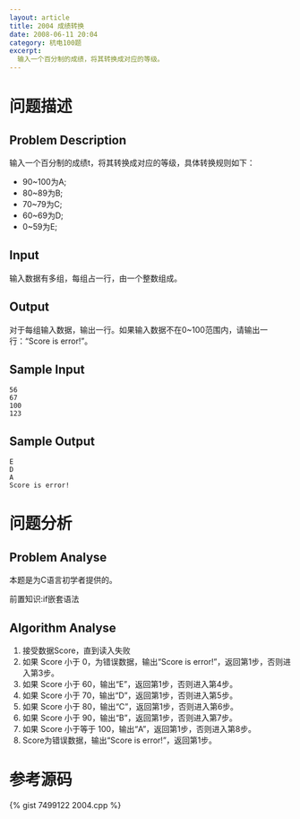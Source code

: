 ```yaml
---
layout: article
title: 2004 成绩转换
date: 2008-06-11 20:04
category: 杭电100题
excerpt:
  输入一个百分制的成绩，将其转换成对应的等级。
---
```

# 问题描述

## Problem Description

输入一个百分制的成绩t，将其转换成对应的等级，具体转换规则如下：

* 90~100为A;
* 80~89为B;
* 70~79为C;
* 60~69为D;
* 0~59为E; 

## Input

输入数据有多组，每组占一行，由一个整数组成。

## Output

对于每组输入数据，输出一行。如果输入数据不在0~100范围内，请输出一行：“Score is error!”。

## Sample Input

    56
    67
    100
    123

## Sample Output

    E
    D
    A
    Score is error!

# 问题分析

## Problem Analyse

本题是为C语言初学者提供的。

前置知识:if嵌套语法

## Algorithm Analyse

1. 接受数据Score，直到读入失败
1. 如果 Score 小于 0，为错误数据，输出“Score is error!”，返回第1步，否则进入第3步。
1. 如果 Score 小于 60，输出“E”，返回第1步，否则进入第4步。
1. 如果 Score 小于 70，输出“D”，返回第1步，否则进入第5步。
1. 如果 Score 小于 80，输出“C”，返回第1步，否则进入第6步。
1. 如果 Score 小于 90，输出“B”，返回第1步，否则进入第7步。
1. 如果 Score 小于等于 100，输出“A”，返回第1步，否则进入第8步。
1. Score为错误数据，输出“Score is error!”，返回第1步。 

# 参考源码

{% gist 7499122 2004.cpp %}

